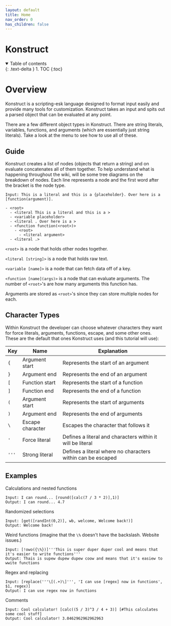 ```yaml
---
layout: default
title: Home
nav_order: 0
has_children: false
---
```


# Konstruct

<details open markdown="block">
  <summary>
    Table of contents
  </summary>
  {: .text-delta }
1. TOC
{:toc}
</details>

# Overview

Konstruct is a scripting-esk language designed to format input easily and provide many tools for customization. Konstruct takes an input and spits out a parsed object that can be evaluated at any point.

There are a few different object types in Konstruct. There are string literals, variables, functions, and arguments (which are essentially just string literals). Take a look at the menu to see how to use all of these.

## Guide

Konstruct creates a list of nodes (objects that return a string) and on evaluate concatenates all  of them together. To help understand what is happening throughout the wiki, will be some tree diagrams on the breakdown of nodes. Each line represents a node and the first word after the bracket is the node type.

```
Input: This is a literal and this is a {placeholder}. Over here is a [function(argument)].

- <root>
  - <literal This is a literal and this is a >
  - <variable placeholder>
  - <literal . Over here is a >
  - <function function(<root>)>
    - <root>
      - <literal argument>
  - <literal .>
```

`<root>` is a node that holds other nodes together.

`<literal [string]>` is a node that holds raw text.

`<variable [name]>` is a node that can fetch data off of a key.

`<function [name](args)>` is a node that can evaluate arguments. The number of `<root>`'s are how many arguments this function has.

Arguments are stored as `<root>`'s since they can store multiple nodes for each.

## Character Types

Within Konstruct the developer can choose whatever characters they want for force literals, arguments, functions, escape, and some other ones. These are the default that ones Konstruct uses (and this tutorial will use):

| Key   | Name             | Explanation                                                 |
|-------|------------------|-------------------------------------------------------------|
| `{`   | Argument start   | Represents the start of an argument                         |
| `}`   | Argument end     | Represents the end of an argument                           |
| `[`   | Function start   | Represents the start of a function                          |
| `]`   | Function end     | Represents the end of a function                            |
| `(`   | Argument start   | Represents the start of arguments                           |
| `)`   | Argument end     | Represents the end of arguments                             |
| `\ `  | Escape character | Escapes the character that follows it                       |
| `'`   | Force literal    | Defines a literal and characters within it will be literal  |
| `'''` | Strong literal   | Defines a literal where no characters within can be escaped |

## Examples

Calculations and nested functions
```
Input: I can round... [round([calc(7 / 3 * 2)],1)]
Output: I can round... 4.7
```

Randomized selections
```
Input: [get([randInt(0,2)], wb, welcome, Welcome back!)]
Output: Welcome back!
```

Weird functions (imagine that the `\%` doesn't have the backslash. Website issues.)
```
Input: [!owo({\%})]'''This is super duper duper cool and means that it's easier to write functions'''
Output: Thais is supew dupew dupew coow and means that it's easiew to wwite functions
```

Regex and replacing
```
Input: [replace('''\[(.+)\]''', 'I can use [regex] now in functions', $1, regex)]
Output: I can use regex now in functions
```

Comments
```
Input: Cool calculator! [calc((5 / 3)^3 / 4 + 3)] [#This calculates some cool stuff]
Output: Cool calculator! 3.0462962962962963
```